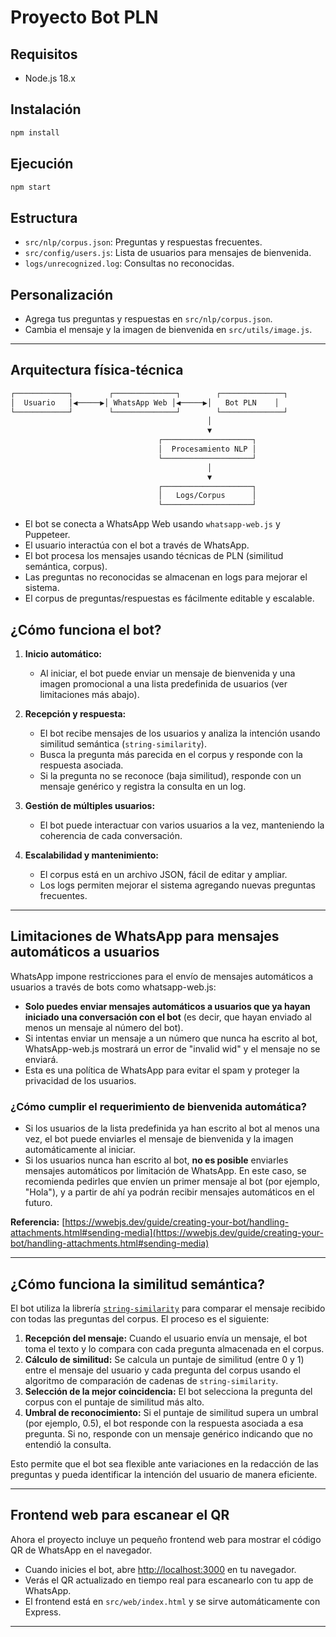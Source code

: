 # Proyecto Bot PLN

## Requisitos

- Node.js 18.x

## Instalación

```bash
npm install
```

## Ejecución

```bash
npm start
```

## Estructura

- `src/nlp/corpus.json`: Preguntas y respuestas frecuentes.
- `src/config/users.js`: Lista de usuarios para mensajes de bienvenida.
- `logs/unrecognized.log`: Consultas no reconocidas.

## Personalización

- Agrega tus preguntas y respuestas en `src/nlp/corpus.json`.
- Cambia el mensaje y la imagen de bienvenida en `src/utils/image.js`.

---

## Arquitectura física-técnica

```bash
┌────────────┐        ┌──────────────┐        ┌──────────────┐
│  Usuario   │◀─────▶│ WhatsApp Web │◀─────▶│   Bot PLN    │
└────────────┘        └──────────────┘        └──────────────┘
                                            │
                                            ▼
                                 ┌────────────────────┐
                                 │  Procesamiento NLP │
                                 └────────────────────┘
                                            │
                                            ▼
                                 ┌────────────────────┐
                                 │   Logs/Corpus      │
                                 └────────────────────┘
```

- El bot se conecta a WhatsApp Web usando `whatsapp-web.js` y Puppeteer.
- El usuario interactúa con el bot a través de WhatsApp.
- El bot procesa los mensajes usando técnicas de PLN (similitud semántica, corpus).
- Las preguntas no reconocidas se almacenan en logs para mejorar el sistema.
- El corpus de preguntas/respuestas es fácilmente editable y escalable.

## ¿Cómo funciona el bot?

1. **Inicio automático:**
   - Al iniciar, el bot puede enviar un mensaje de bienvenida y una imagen promocional a una lista predefinida de usuarios (ver limitaciones más abajo).

2. **Recepción y respuesta:**
   - El bot recibe mensajes de los usuarios y analiza la intención usando similitud semántica (`string-similarity`).
   - Busca la pregunta más parecida en el corpus y responde con la respuesta asociada.
   - Si la pregunta no se reconoce (baja similitud), responde con un mensaje genérico y registra la consulta en un log.

3. **Gestión de múltiples usuarios:**
   - El bot puede interactuar con varios usuarios a la vez, manteniendo la coherencia de cada conversación.

4. **Escalabilidad y mantenimiento:**
   - El corpus está en un archivo JSON, fácil de editar y ampliar.
   - Los logs permiten mejorar el sistema agregando nuevas preguntas frecuentes.

---

## Limitaciones de WhatsApp para mensajes automáticos a usuarios

WhatsApp impone restricciones para el envío de mensajes automáticos a usuarios a través de bots como whatsapp-web.js:

- **Solo puedes enviar mensajes automáticos a usuarios que ya hayan iniciado una conversación con el bot** (es decir, que hayan enviado al menos un mensaje al número del bot).
- Si intentas enviar un mensaje a un número que nunca ha escrito al bot, WhatsApp-web.js mostrará un error de "invalid wid" y el mensaje no se enviará.
- Esta es una política de WhatsApp para evitar el spam y proteger la privacidad de los usuarios.

### ¿Cómo cumplir el requerimiento de bienvenida automática?

- Si los usuarios de la lista predefinida ya han escrito al bot al menos una vez, el bot puede enviarles el mensaje de bienvenida y la imagen automáticamente al iniciar.
- Si los usuarios nunca han escrito al bot, **no es posible** enviarles mensajes automáticos por limitación de WhatsApp. En este caso, se recomienda pedirles que envíen un primer mensaje al bot (por ejemplo, "Hola"), y a partir de ahí ya podrán recibir mensajes automáticos en el futuro.

**Referencia:** [https://wwebjs.dev/guide/creating-your-bot/handling-attachments.html#sending-media](https://wwebjs.dev/guide/creating-your-bot/handling-attachments.html#sending-media)

---

## ¿Cómo funciona la similitud semántica?

El bot utiliza la librería [`string-similarity`](https://www.npmjs.com/package/string-similarity) para comparar el mensaje recibido con todas las preguntas del corpus. El proceso es el siguiente:

1. **Recepción del mensaje:** Cuando el usuario envía un mensaje, el bot toma el texto y lo compara con cada pregunta almacenada en el corpus.
2. **Cálculo de similitud:** Se calcula un puntaje de similitud (entre 0 y 1) entre el mensaje del usuario y cada pregunta del corpus usando el algoritmo de comparación de cadenas de `string-similarity`.
3. **Selección de la mejor coincidencia:** El bot selecciona la pregunta del corpus con el puntaje de similitud más alto.
4. **Umbral de reconocimiento:** Si el puntaje de similitud supera un umbral (por ejemplo, 0.5), el bot responde con la respuesta asociada a esa pregunta. Si no, responde con un mensaje genérico indicando que no entendió la consulta.

Esto permite que el bot sea flexible ante variaciones en la redacción de las preguntas y pueda identificar la intención del usuario de manera eficiente.

---

## Frontend web para escanear el QR

Ahora el proyecto incluye un pequeño frontend web para mostrar el código QR de WhatsApp en el navegador.

- Cuando inicies el bot, abre [http://localhost:3000](http://localhost:3000) en tu navegador.
- Verás el QR actualizado en tiempo real para escanearlo con tu app de WhatsApp.
- El frontend está en `src/web/index.html` y se sirve automáticamente con Express.

---
